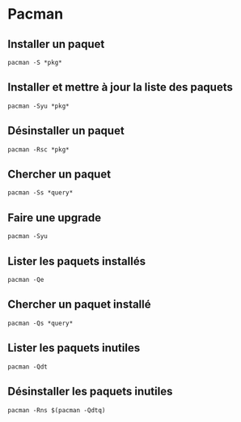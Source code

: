 # Pacman

## Installer un paquet 
```pacman -S *pkg*```

## Installer et mettre à jour la liste des paquets
```pacman -Syu *pkg*```

## Désinstaller un paquet 
```pacman -Rsc *pkg*```

## Chercher un paquet 
```pacman -Ss *query*```

## Faire une upgrade 
```pacman -Syu```

## Lister les paquets installés 
```pacman -Qe```

## Chercher un paquet installé 
```pacman -Qs *query*```

## Lister les paquets inutiles
```pacman -Qdt```

## Désinstaller les paquets inutiles
```pacman -Rns $(pacman -Qdtq)```
